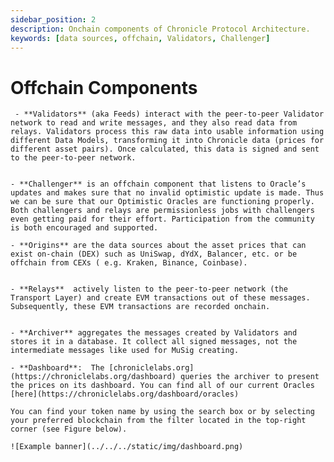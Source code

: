 ```yaml
---
sidebar_position: 2
description: Onchain components of Chronicle Protocol Architecture.
keywords: [data sources, offchain, Validators, Challenger]
---
```


# Offchain Components

     - **Validators** (aka Feeds) interact with the peer-to-peer Validator network to read and write messages, and they also read data from relays. Validators process this raw data into usable information using different Data Models, transforming it into Chronicle data (prices for different asset pairs). Once calculated, this data is signed and sent to the peer-to-peer network.


    - **Challenger** is an offchain component that listens to Oracle’s updates and makes sure that no invalid optimistic update is made. Thus we can be sure that our Optimistic Oracles are functioning properly. Both challengers and relays are permissionless jobs with challengers even getting paid for their effort. Participation from the community is both encouraged and supported.

    - **Origins** are the data sources about the asset prices that can exist on-chain (DEX) such as UniSwap, dYdX, Balancer, etc. or be offchain from CEXs ( e.g. Kraken, Binance, Coinbase).


    - **Relays**  actively listen to the peer-to-peer network (the Transport Layer) and create EVM transactions out of these messages. Subsequently, these EVM transactions are recorded onchain.


    - **Archiver** aggregates the messages created by Validators and stores it in a database. It collect all signed messages, not the intermediate messages like used for MuSig creating.

    - **Dashboard**:  The [chroniclelabs.org](https://chroniclelabs.org/dashboard) queries the archiver to present the prices on its dashboard. You can find all of our current Oracles [here](https://chroniclelabs.org/dashboard/oracles)

    You can find your token name by using the search box or by selecting your preferred blockchain from the filter located in the top-right corner (see Figure below).

    ![Example banner](../../../static/img/dashboard.png)

